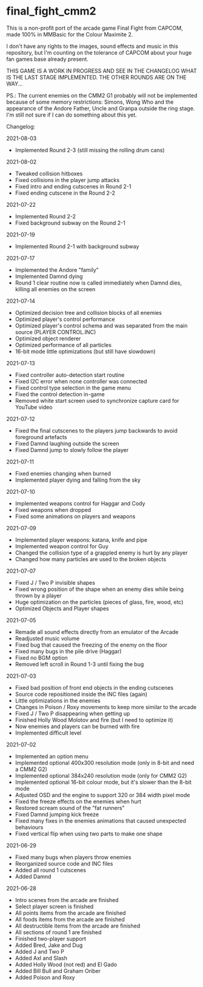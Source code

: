 # final_fight_cmm2

This is a non-profit port of the arcade game Final Fight from CAPCOM, made 100% in MMBasic for the Colour Maximite 2.

I don't have any rights to the images, sound effects and music in this repository, but I'm counting on the tolerance of CAPCOM about your huge fan games base already present.

THIS GAME IS A WORK IN PROGRESS AND SEE IN THE CHANGELOG WHAT IS THE LAST STAGE IMPLEMENTED. THE OTHER ROUNDS ARE ON THE WAY...

PS.: The current enemies on the CMM2 G1 probably will not be implemented because of some memory restrictions: Simons, Wong Who and the appearance of the Andore Father, Uncle and Granpa outside the ring stage. I'm still not sure if I can do something about this yet.

Changelog:

2021-08-03
- Implemented Round 2-3 (still missing the rolling drum cans)

2021-08-02
- Tweaked collision hitboxes
- Fixed collisions in the player jump attacks
- Fixed intro and ending cutscenes in Round 2-1
- Fixed ending cutscene in the Round 2-2

2021-07-22
- Implemented Round 2-2
- Fixed background subway on the Round 2-1 

2021-07-19
- Implemented Round 2-1 with background subway

2021-07-17
- Implemented the Andore "family"
- Implemented Damnd dying
- Round 1 clear routine now is called immediately when Damnd dies, killing all enemies on the screen

2021-07-14
- Optimized decision tree and collision blocks of all enemies
- Optimized player's control performance
- Optimized player's control schema and was separated from the main source (PLAYER CONTROL.INC)
- Optimized object renderer
- Optimized performance of all particles
- 16-bit mode little optimizations (but still have slowdown)

2021-07-13
- Fixed controller auto-detection start routine
- Fixed I2C error when none controller was connected
- Fixed control type selection in the game menu
- Fixed the control detection in-game
- Removed white start screen used to synchronize capture card for YouTube video

2021-07-12
- Fixed the final cutscenes to the players jump backwards to avoid foreground artefacts
- Fixed Damnd laughing outside the screen
- Fixed Damnd jump to slowly follow the player

2021-07-11
- Fixed enemies changing when burned
- Implemented player dying and falling from the sky

2021-07-10
- Implemented weapons control for Haggar and Cody
- Fixed weapons when dropped
- Fixed some animations on players and weapons

2021-07-09
- Implemented player weapons: katana, knife and pipe
- Implemented weapon control for Guy
- Changed the collision type of a grappled enemy is hurt by any player
- Changed how many particles are used to the broken objects

2021-07-07
- Fixed J / Two P invisible shapes
- Fixed wrong position of the shape when an enemy dies while being thrown by a player
- Huge optimization on the particles (pieces of glass, fire, wood, etc)
- Optimized Objects and Player shapes

2021-07-05
- Remade all sound effects directly from an emulator of the Arcade
- Readjusted music volume
- Fixed bug that caused the freezing of the enemy on the floor
- Fixed many bugs in the pile drive (Haggar)
- Fixed no BGM option
- Removed left scroll in Round 1-3 until fixing the bug

2021-07-03
- Fixed bad position of front end objects in the ending cutscenes
- Source code repositioned inside the INC files (again)
- Little optimizations in the enemies
- Changes in Poison / Roxy movements to keep more similar to the arcade
- Fixed J / Two P disappearing when getting up
- Finished Holly Wood Molotov and fire (but I need to optimize it)
- Now enemies and players can be burned with fire
- Implemented difficult level

2021-07-02
- Implemented an option menu
- Implemented optional 400x300 resolution mode (only in 8-bit and need a CMM2 G2)
- Implemented optional 384x240 resolution mode (only for CMM2 G2)
- Implemented optional 16-bit colour mode, but it's slower than the 8-bit mode
- Adjusted OSD and the engine to support 320 or 384 width pixel mode
- Fixed the freeze effects on the enemies when hurt
- Restored scream sound of the "fat runners"
- Fixed Damnd jumping kick freeze
- Fixed many fixes in the enemies animations that caused unexpected behaviours
- Fixed vertical flip when using two parts to make one shape

2021-06-29
- Fixed many bugs when players throw enemies
- Reorganized source code and INC files
- Added all round 1 cutscenes
- Added Damnd
 
2021-06-28
- Intro scenes from the arcade are finished
- Select player screen is finished
- All points items from the arcade are finished
- All foods items from the arcade are finished
- All destructible items from the arcade are finished
- All sections of round 1 are finished
- Finished two-player support
- Added Bred, Jake and Dug
- Added J and Two P
- Added Axl and Slash
- Added Holly Wood (not red) and El Gado 
- Added Bill Bull and Graham Oriber
- Added Poison and Roxy